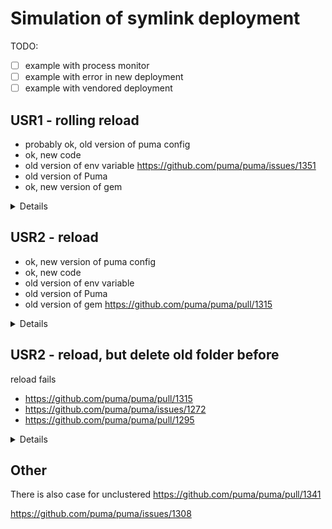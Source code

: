 # Simulation of symlink deployment

TODO:
 - [ ] example with process monitor
 - [ ] example with error in new deployment
 - [ ] example with vendored deployment

## USR1 - rolling reload

- probably ok, old version of puma config
- ok, new code
- old version of env variable https://github.com/puma/puma/issues/1351
- old version of Puma
- ok, new version of gem

<details>

```
=== puma startup: 2017-07-02 17:34:08 +0000 ===
=== puma startup: 2017-07-02 17:34:08 +0000 ===
[30467] + Gemfile in context: /vagrant/ruby-server-experiment/puma-symlink/deploy_1/Gemfile
[30471] + Gemfile in context: /vagrant/ruby-server-experiment/puma-symlink/deploy_1/Gemfile
application is loaded 1 config.ru
test1
3.9.0
application is loaded 1 config.ru
test1
3.9.0
1.12.0
[30463] - Worker 1 (pid: 30471) booted, phase: 0
1.12.0
[30463] - Worker 0 (pid: 30467) booted, phase: 0
[30463] - Starting phased worker restart, phase: 1
[30463] + Changing to /vagrant/ruby-server-experiment/puma-symlink/current
[30463] - Stopping 30467 for phased upgrade...
[30463] - TERM sent to 30467...
[30567] + Gemfile in context: /vagrant/ruby-server-experiment/puma-symlink/deploy_2/Gemfile
application is loaded 2 config.ru
test1
3.9.0
1.12.1
[30463] - Worker 0 (pid: 30567) booted, phase: 1
[30463] - Stopping 30471 for phased upgrade...
[30463] - TERM sent to 30471...
[30572] + Gemfile in context: /vagrant/ruby-server-experiment/puma-symlink/deploy_2/Gemfile
application is loaded 2 config.ru
test1
3.9.0
1.12.1
[30463] - Worker 1 (pid: 30572) booted, phase: 1
[30463] Early termination of worker
[30572] ! Detected parent died, dying
[30567] ! Detected parent died, dying
```
</details>

## USR2 - reload

- ok, new version of puma config
- ok, new code
- old version of env variable
- old version of Puma
- old version of gem https://github.com/puma/puma/pull/1315

<details>

```
=== puma startup: 2017-07-02 17:36:02 +0000 ===
=== puma startup: 2017-07-02 17:36:02 +0000 ===
[30694] + Gemfile in context: /vagrant/ruby-server-experiment/puma-symlink/deploy_1/Gemfile
[30697] + Gemfile in context: /vagrant/ruby-server-experiment/puma-symlink/deploy_1/Gemfile
application is loaded 1 config.ru
test1
3.9.0
1.12.0
[30690] - Worker 0 (pid: 30694) booted, phase: 0
application is loaded 1 config.ru
test1
3.9.0
1.12.0
[30690] - Worker 1 (pid: 30697) booted, phase: 0
[30690] - Gracefully shutting down workers...
[30690] * Restarting...
on_restart
puma_config.rb is loaded 2 puma_config.rb
3.9.0
[30690] Puma starting in cluster mode...
[30690] * Version 3.9.0 (ruby 2.3.4-p301), codename: Private Caller
[30690] * Min threads: 1, max threads: 1
[30690] * Environment: development
[30690] * Process workers: 2
[30690] * Phased restart available
[30690] * Inherited tcp://0.0.0.0:8080
[30690] * Daemonizing...
=== puma startup: 2017-07-02 17:36:12 +0000 ===
=== puma startup: 2017-07-02 17:36:12 +0000 ===
application is loaded 2 config.ru
test1
3.9.0
1.12.0
[30739] - Worker 0 (pid: 30742) booted, phase: 0
application is loaded 2 config.ru
test1
3.9.0
1.12.0
[30739] - Worker 1 (pid: 30746) booted, phase: 0
[30739] Early termination of worker
[30746] ! Detected parent died, dying
[30742] ! Detected parent died, dying
```
</details>

## USR2 - reload, but delete old folder before

reload fails
- https://github.com/puma/puma/pull/1315
- https://github.com/puma/puma/issues/1272
- https://github.com/puma/puma/pull/1295

<details>

```
=== puma startup: 2017-07-02 17:37:00 +0000 ===
=== puma startup: 2017-07-02 17:37:00 +0000 ===
[30818] + Gemfile in context: /vagrant/ruby-server-experiment/puma-symlink/deploy_1/Gemfile
[30822] + Gemfile in context: /vagrant/ruby-server-experiment/puma-symlink/deploy_1/Gemfile
application is loaded 1 config.ru
test1
3.9.0
1.12.0
application is loaded 1 config.ru
test1
[30815] - Worker 0 (pid: 30818) booted, phase: 0
3.9.0
1.12.0
[30815] - Worker 1 (pid: 30822) booted, phase: 0
[30815] - Gracefully shutting down workers...
[30815] * Restarting...
on_restart
puma_config.rb:21:in `pwd': No such file or directory - getcwd (Errno::ENOENT)
  from puma_config.rb:21:in `block in _load_from'
  from /home/ubuntu/.rbenv/versions/2.3.4/lib/ruby/gems/2.3.0/gems/puma-3.9.0/lib/puma/configuration.rb:271:in `block in run_hooks'
  from /home/ubuntu/.rbenv/versions/2.3.4/lib/ruby/gems/2.3.0/gems/puma-3.9.0/lib/puma/configuration.rb:271:in `each'
  from /home/ubuntu/.rbenv/versions/2.3.4/lib/ruby/gems/2.3.0/gems/puma-3.9.0/lib/puma/configuration.rb:271:in `run_hooks'
  from /home/ubuntu/.rbenv/versions/2.3.4/lib/ruby/gems/2.3.0/gems/puma-3.9.0/lib/puma/launcher.rb:212:in `restart!'
  from /home/ubuntu/.rbenv/versions/2.3.4/lib/ruby/gems/2.3.0/gems/puma-3.9.0/lib/puma/launcher.rb:185:in `run'
  from /home/ubuntu/.rbenv/versions/2.3.4/lib/ruby/gems/2.3.0/gems/puma-3.9.0/lib/puma/cli.rb:77:in `run'
  from /home/ubuntu/.rbenv/versions/2.3.4/lib/ruby/gems/2.3.0/gems/puma-3.9.0/bin/puma-wild:31:in `<main>'
```
</details>

## Other

There is also case for unclustered https://github.com/puma/puma/pull/1341

https://github.com/puma/puma/issues/1308



